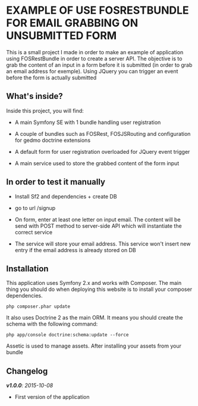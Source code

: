 EXAMPLE OF USE FOSRESTBUNDLE FOR EMAIL GRABBING ON UNSUBMITTED FORM
========================

This is a small project I made in order to make an example of application using
FOSRestBundle in order to create a server API. The objective is to grab the 
content of an input in a form before it is submitted (in order to grab an email
address for exemple). Using JQuery you can trigger an event before the form
is actually submitted

What's inside?
--------------

Inside this project, you will find:

  * A main Symfony SE with 1 bundle handling user registration

  * A couple of bundles such as FOSRest, FOSJSRouting and configuration for 
gedmo doctrine extensions

  * A default form for user registration overloaded for JQuery event trigger

  * A main service used to store the grabbed content of the form input


In order to test it manually
--------------

  * Install Sf2 and dependencies + create DB

  * go to url /signup

  * On form, enter at least one letter on input email. The content will be send
with POST method to server-side API which will instantiate the correct service

  * The service will store your email address. This service won't insert new
entry if the email address is already stored on DB


## Installation

This application uses Symfony 2.x and works with Composer. The main thing you 
should do when deploying this website is to install your composer dependencies.

    php composer.phar update

It also uses Doctrine 2 as the main ORM. It means you should create the schema
with the following command:

    php app/console doctrine:schema:update --force

Assetic is used to manage assets. After installing your assets from your bundle


## Changelog


_**v1.0.0**: 2015-10-08_

* First version of the application
